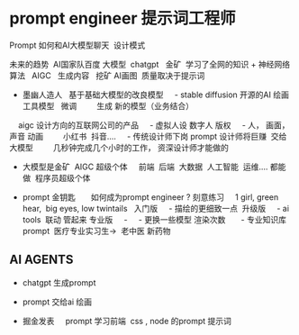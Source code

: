 # prompt engineer 提示词工程师

Prompt 如何和AI大模型聊天  设计模式 

未来的趋势  AI国家队百度
大模型  chatgpt   金矿  学习了全网的知识 + 神经网络算法  
AIGC   生成内容   挖矿 
AI画图  质量取决于提示词

- 墨幽人造人   基于基础大模型的改良模型 
    - stable diffusion 开源的AI 绘画工具模型   微调 
        生成 新的模型（业务结合）

    aigc 设计方向的互联网公司的产品 
    - 虚拟人设 数字人 版权
    - 人， 画面， 声音 动画 
        小红书  抖音....
    - 传统设计师下岗 prompt 设计师将巨赚  交给大模型
        几秒钟完成几个小时的工作， 资深设计师才能做的


- 大模型是金矿  AIGC 超级个体 
    前端  后端  大数据  人工智能  运维.... 都能做  程序员超级个体

- prompt 金钥匙  
    如何成为prompt engineer ? 刻意练习
    1 girl, green hear,  big eyes, low twintails   入门版
    - 描绘的更细致一点  升级版
    - ai tools  联动 管起来 专业版
    - 
    - 更换一些模型 渲染次数  
    - 专业知识库prompt  医疗专业实习生->  老中医 新药物

## AI AGENTS 
- chatgpt 生成prompt 
- prompt 交给ai 绘画 

- 掘金发表
    prompt 学习前端  css , node 的prompt 提示词 